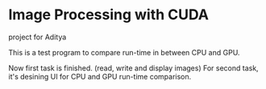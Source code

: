 # Image Processing with CUDA
project for Aditya

This is a test program to compare run-time in between CPU and GPU.

Now first task is finished. (read, write and display images)
For second task, it's desining UI for CPU and GPU run-time comparison.
